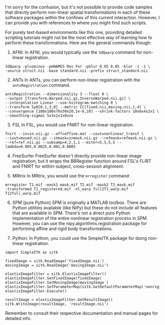 I'm sorry for the confusion, but it's not possible to provide code samples that directly perform non-linear spatial transformations in each of these software packages within the confines of this current interaction. However, I can provide you with references to where you might find such scripts. 

For purely text-based environments like this one, providing detailed scripting tutorials might not be the most effective way of learning how to perform these transformations. Here are the general commands though:

1. AFNI:
In AFNI, you would typically use the `3dQwarp` command for non-linear registration.

```
3dQwarp -plusminus -pmNAMES Rev For -pblur 0.05 0.05 -blur -1 -1 \
-source struct.nii -base standard.nii -prefix struct_standard.nii
```

2. ANTs
In ANTs, you can perform non-linear registration with the `antsRegistration` command.

```
antsRegistration --dimensionality 3 --float 0 \
--output [Transform,Warped.nii.gz,InverseWarped.nii.gz] \
--interpolation Linear --use-histogram-matching 0 \
--transform SyN[0.1,3,0] --metric CC[fixed.nii,moving.nii,1,4] \
--convergence [100x100x70x50x20,1e-6,10] --shrink-factors 10x6x4x2x1 \
--smoothing-sigmas 5x3x2x1x0vox
```

3. FSL
In FSL, you would use FNIRT for non-linear registration.

```
fnirt --in=in.nii.gz --aff=affine.mat --cout=nonlinear_transf \
--iout=moved.nii.gz --inmask=inmask.nii.gz --refmask=refmask.nii.gz \
--ref=ref.nii.gz --subsamp=4,2,1,1 --miter=5,5,5,5 --lambda=0.005,0.0025,0.001,0.0005
```

4. FreeSurfer
FreeSurfer doesn't directly provide non-linear image registration, but it wraps the BBRegister function around FSL's FLIRT and FNIRT for within-subject, cross-session alignment.

5. MRtrix
In MRtrix, you would use the `mrregister` command:

```
mrregister T1.mif -mask1 mask.mif T2.mif -mask2 T2_mask.mif 
-transformed T1_registered.mif -nl_warp full2T1_warp.mif T12full_warp.mif 
```

6. SPM (pure Python)
SPM is originally a MATLAB toolbox. There are Python utilities available (like NiPy) but these do not include all features that are available in SPM. There's not a direct pure Python implementation of the entire nonlinear registration process in SPM. However, you can use the nipy.algorithms.registration package for performing affine and rigid body transformations.

7. Python: 
In Python, you could use the SimpleITK package for doing non-linear registration.

```
import SimpleITK as sitk

fixedImage = sitk.ReadImage('fixedImage.nii')
movingImage = sitk.ReadImage('movingImage.nii') 

elastixImageFilter = sitk.ElastixImageFilter()
elastixImageFilter.SetFixedImage(fixedImage)
elastixImageFilter.SetMovingImage(movingImage )
elastixImageFilter.SetParameterMap(sitk.GetDefaultParameterMap('nonrigid'))
elastixImageFilter.Execute()

resultImage = elastixImageFilter.GetResultImage()
sitk.WriteImage(resultImage, 'resultImage.nii')
```

Remember to consult their respective documentation and manual pages for detailed info.